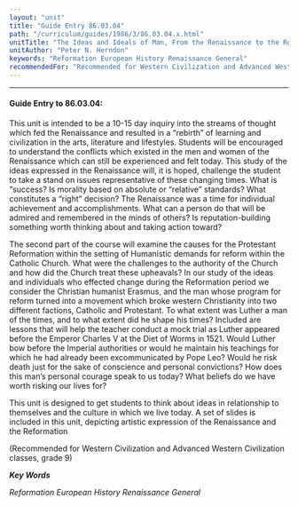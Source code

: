 ```yaml
---
layout: "unit"
title: "Guide Entry 86.03.04"
path: "/curriculum/guides/1986/3/86.03.04.x.html"
unitTitle: "The Ideas and Ideals of Man, From the Renaissance to the Reformation"
unitAuthor: "Peter N. Herndon"
keywords: "Reformation European History Renaissance General"
recommendedFor: "Recommended for Western Civilization and Advanced Western Civilization classes, grade 9"
---
```

<body>
<hr/>
<h4>
Guide Entry to 86.03.04:
</h4>
This unit is intended to be a 10-15 day inquiry into the streams of thought which fed the Renaissance and resulted in a “rebirth” of learning and civilization in the arts, literature and lifestyles. Students will be encouraged to understand the conflicts which existed in the men and women of the Renaissance which can still be experienced and felt today. This study of the ideas expressed in the Renaissance will, it is hoped, challenge the student to take a stand on issues representative of these changing times. What is “success? Is morality based on absolute or “relative” standards? What constitutes a “right” decision? The Renaissance was a time for individual achievement and accomplishments. What can a person do that will be admired and remembered in the minds of others? Is reputation-building something worth thinking about and taking action toward?
<p>
The second part of the course will examine the causes for the Protestant Reformation within the setting of Humanistic demands for reform within the Catholic Church. What were the challenges to the authority of the Church and how did the Church treat these upheavals? In our study of the ideas and individuals who effected change during the Reformation period we consider the Christian humanist Erasmus, and the man whose program for reform turned into a movement which broke western Christianity into two different factions, Catholic and Protestant. To what extent was Luther a man of the times, and to what extent did he shape his times? Included are lessons that will help the teacher conduct a mock trial as Luther appeared before the Emperor Charles V at the Diet of Worms in 1521. Would Luther bow before the Imperial authorities or would he maintain his teachings for which he had already been excommunicated by Pope Leo? Would he risk death just for the sake of conscience and personal convictions? How does this man’s personal courage speak to us today? What beliefs do we have worth risking our lives for?
</p>
<p>
This unit is designed to get students to think about ideas in relationship to themselves and the culture in which we live today. A set of slides is included in this unit, depicting artistic expression of the Renaissance and the Reformation
</p>
<p>
(Recommended for Western Civilization and Advanced Western Civilization classes, grade 9)
</p>
<p>
<b>
<i>
Key Words
</i>
</b>
<br/>
</p>
<p>
<i>
Reformation European History Renaissance General
</i>
</p>
</body>